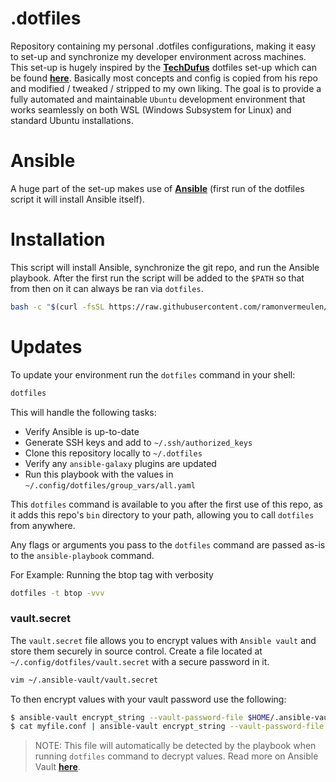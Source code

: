 # .dotfiles
Repository containing my personal .dotfiles configurations, making it easy to set-up and synchronize 
my developer environment across machines. This set-up is hugely inspired by the [**TechDufus**][2] dotfiles 
set-up which can be found [**here**][2]. Basically most concepts and config is copied from his repo 
and modified / tweaked / stripped to my own liking. The goal is to provide a fully automated and maintainable
`Ubuntu` development environment that works seamlessly on both WSL (Windows Subsystem for Linux) and 
standard Ubuntu installations.

# Ansible
A huge part of the set-up makes use of [**Ansible**][3] (first run of the dotfiles script it will install Ansible itself).


# Installation
This script will install Ansible, synchronize the git repo, and run the Ansible playbook. After the first run the script
will be added to the `$PATH` so that from then on it can always be ran via `dotfiles`.

```bash
bash -c "$(curl -fsSL https://raw.githubusercontent.com/ramonvermeulen/dotfiles/main/bin/dotfiles)"
```

# Updates
To update your environment run the `dotfiles` command in your shell:

```bash
dotfiles
```

This will handle the following tasks:

- Verify Ansible is up-to-date
- Generate SSH keys and add to `~/.ssh/authorized_keys`
- Clone this repository locally to `~/.dotfiles`
- Verify any `ansible-galaxy` plugins are updated
- Run this playbook with the values in `~/.config/dotfiles/group_vars/all.yaml`

This `dotfiles` command is available to you after the first use of this repo, as it adds this repo's `bin` directory to your path, allowing you to call `dotfiles` from anywhere.

Any flags or arguments you pass to the `dotfiles` command are passed as-is to the `ansible-playbook` command.

For Example: Running the btop tag with verbosity
```bash
dotfiles -t btop -vvv
```

### vault.secret

The `vault.secret` file allows you to encrypt values with `Ansible vault` and store them securely in source control. Create a file located at `~/.config/dotfiles/vault.secret` with a secure password in it.

```bash
vim ~/.ansible-vault/vault.secret
```

To then encrypt values with your vault password use the following:

```bash
$ ansible-vault encrypt_string --vault-password-file $HOME/.ansible-vault/vault.secret "mynewsecret" --name "MY_SECRET_VAR"
$ cat myfile.conf | ansible-vault encrypt_string --vault-password-file $HOME/.ansible-vault/vault.secret --stdin-name "myfile"
```

> NOTE: This file will automatically be detected by the playbook when running `dotfiles` command to decrypt values. Read more on Ansible Vault [**here**][4].

<!-- These are the reference links used in this document -->
[1]: https://github.com/TechDufus/
[2]: https://github.com/TechDufus/dotfiles
[3]: https://github.com/ansible/ansible
[4]: https://docs.ansible.com/ansible/latest/user_guide/vault.html
